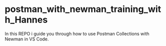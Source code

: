 # postman_with_newman_training_with_Hannes
In this REPO i guide you through how to use Postman Collections with Newman in VS Code. 
